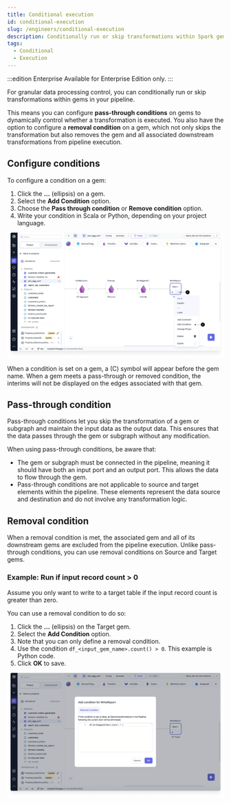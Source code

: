 ```yaml
---
title: Conditional execution
id: conditional-execution
slug: /engineers/conditional-execution
description: Conditionally run or skip transformations within Spark gems
tags:
  - Conditional
  - Execution
---
```


:::edition Enterprise
Available for Enterprise Edition only.
:::

For granular data processing control, you can conditionally run or skip transformations within gems in your pipeline.

This means you can configure **pass-through conditions** on gems to dynamically control whether a transformation is executed. You also have the option to configure a **removal condition** on a gem, which not only skips the transformation but also removes the gem and all associated downstream transformations from pipeline execution.

## Configure conditions

To configure a condition on a gem:

1. Click the **...** (ellipsis) on a gem.
1. Select the **Add Condition** option.
1. Choose the **Pass through condition** or **Remove condition** option.
1. Write your condition in Scala or Python, depending on your project language.

![Add a condition](./img/add-condition.png)

When a condition is set on a gem, a (C) symbol will appear before the gem name. When a gem meets a pass-through or removed condition, the interims will not be displayed on the edges associated with that gem.

## Pass-through condition

Pass-through conditions let you skip the transformation of a gem or subgraph and maintain the input data as the output data. This ensures that the data passes through the gem or subgraph without any modification.

When using pass-through conditions, be aware that:

- The gem or subgraph must be connected in the pipeline, meaning it should have both an input port and an output port. This allows the data to flow through the gem.
- Pass-through conditions are not applicable to source and target elements within the pipeline. These elements represent the data source and destination and do not involve any transformation logic.

## Removal condition

When a removal condition is met, the associated gem and all of its downstream gems are excluded from the pipeline execution. Unlike pass-through conditions, you can use removal conditions on Source and Target gems.

### Example: Run if input record count > 0

Assume you only want to write to a target table if the input record count is greater than zero.

You can use a removal condition to do so:

1. Click the **...** (ellipsis) on the Target gem.
1. Select the **Add Condition** option.
1. Note that you can only define a removal condition.
1. Use the condition `df_<input_gem_name>.count() > 0`. This example is Python code.
1. Click **OK** to save.

![Remove condition on Target gem](./img/remove-condition.png)
